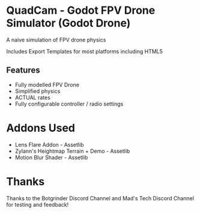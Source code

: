 # QuadCam - Godot FPV Drone Simulator (Godot Drone)

A naive simulation of FPV drone physics

Includes Export Templates for most platforms including HTML5

## Features

* Fully modelled FPV Drone
* Simplified physics
* ACTUAL rates
* Fully configurable controller / radio settings

# Addons Used

* Lens Flare Addon - Assetlib
* Zylann's Heightmap Terrain + Demo - Assetlib
* Motion Blur Shader - Assetlib

# Thanks

Thanks to the Botgrinder Discord Channel and Mad's Tech Discord Channel for testing and feedback!
